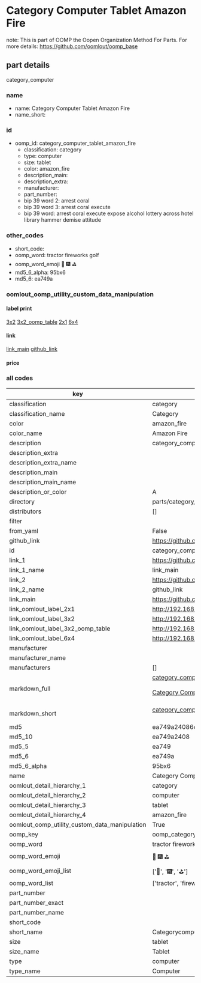 # Category Computer Tablet Amazon Fire  

note: This is part of OOMP the Oopen Organization Method For Parts. For more details: https://github.com/oomlout/oomp_base

##  part details



category_computer

### name
* name: Category Computer Tablet Amazon Fire
* name_short: 
### id
* oomp_id: category_computer_tablet_amazon_fire
  * classification: category
  * type: computer
  * size: tablet
  * color: amazon_fire
  * description_main: 
  * description_extra: 
  * manufacturer: 
  * part_number: 
  * bip 39 word 2: arrest coral
  * bip 39 word 3: arrest coral execute
  * bip 39 word: arrest coral execute expose alcohol lottery across hotel library hammer demise attitude

### other_codes
* short_code: 
* oomp_word: tractor fireworks golf
* oomp_word_emoji :tractor: :fireworks: :golf:
* md5_6_alpha: 95bx6
* md5_6: ea749a






### oomlout_oomp_utility_custom_data_manipulation
#### label print
[3x2](http://192.168.1.245:1112/?label=oomp%2095bx6)
[3x2_oomp_table](http://192.168.1.107:1112/?label=oomp%2095bx6)
[2x1](http://192.168.1.242:1112/?label=oomp%2095bx6)
[6x4](http://192.168.1.55:1112/?label=oomp%2095bx6)    

#### link

[link_main](https://github.com/oomlout/oomlout_oomp_current_version_messy/tree/main/parts/category_computer_tablet_amazon_fire) [github_link](https://github.com/oomlout/oomlout_oomp_part_src/tree/main/parts/category_computer_tablet_amazon_fire)                             

#### price







### all codes 
| key | value |  
| --- | --- |  
| classification | category |  
| classification_name | Category |  
| color | amazon_fire |  
| color_name | Amazon Fire |  
| description | category_computer |  
| description_extra |  |  
| description_extra_name |  |  
| description_main |  |  
| description_main_name |  |  
| description_or_color | A  |  
| directory | parts/category_computer_tablet_amazon_fire |  
| distributors | [] |  
| filter |  |  
| from_yaml | False |  
| github_link | https://github.com/oomlout/oomlout_oomp_part_src/tree/main/parts/category_computer_tablet_amazon_fire |  
| id | category_computer_tablet_amazon_fire |  
| link_1 | https://github.com/oomlout/oomlout_oomp_current_version_messy/tree/main/parts/category_computer_tablet_amazon_fire |  
| link_1_name | link_main |  
| link_2 | https://github.com/oomlout/oomlout_oomp_part_src/tree/main/parts/category_computer_tablet_amazon_fire |  
| link_2_name | github_link |  
| link_main | https://github.com/oomlout/oomlout_oomp_current_version_messy/tree/main/parts/category_computer_tablet_amazon_fire |  
| link_oomlout_label_2x1 | http://192.168.1.242:1112/?label=oomp%2095bx6 |  
| link_oomlout_label_3x2 | http://192.168.1.245:1112/?label=oomp%2095bx6 |  
| link_oomlout_label_3x2_oomp_table | http://192.168.1.107:1112/?label=oomp%2095bx6 |  
| link_oomlout_label_6x4 | http://192.168.1.55:1112/?label=oomp%2095bx6 |  
| manufacturer |  |  
| manufacturer_name |  |  
| manufacturers | [] |  
| markdown_full | [category_computer_tablet_amazon_fire](https://github.com/oomlout/oomlout_oomp_current_version_messy/tree/main/parts/category_computer_tablet_amazon_fire)<br>[](https://github.com/oomlout/oomlout_oomp_current_version_messy/tree/main/parts/category_computer_tablet_amazon_fire)<br>[Category Computer Tablet Amazon Fire](https://github.com/oomlout/oomlout_oomp_current_version_messy/tree/main/parts/category_computer_tablet_amazon_fire)<br><br> |  
| markdown_short | [category_computer_tablet_amazon_fire](https://github.com/oomlout/oomlout_oomp_current_version_messy/tree/main/parts/category_computer_tablet_amazon_fire)<br><br> |  
| md5 | ea749a24086e204a1003050a9e4c0863 |  
| md5_10 | ea749a2408 |  
| md5_5 | ea749 |  
| md5_6 | ea749a |  
| md5_6_alpha | 95bx6 |  
| name | Category Computer Tablet Amazon Fire |  
| oomlout_detail_hierarchy_1 | category |  
| oomlout_detail_hierarchy_2 | computer |  
| oomlout_detail_hierarchy_3 | tablet |  
| oomlout_detail_hierarchy_4 | amazon_fire |  
| oomlout_oomp_utility_custom_data_manipulation | True |  
| oomp_key | oomp_category_computer_tablet_amazon_fire |  
| oomp_word | tractor fireworks golf |  
| oomp_word_emoji | :tractor: :fireworks: :golf: |  
| oomp_word_emoji_list | [':tractor:', ':fireworks:', ':golf:'] |  
| oomp_word_list | ['tractor', 'fireworks', 'golf'] |  
| part_number |  |  
| part_number_exact |  |  
| part_number_name |  |  
| short_code |  |  
| short_name | Categorycomputer |  
| size | tablet |  
| size_name | Tablet |  
| type | computer |  
| type_name | Computer |  
